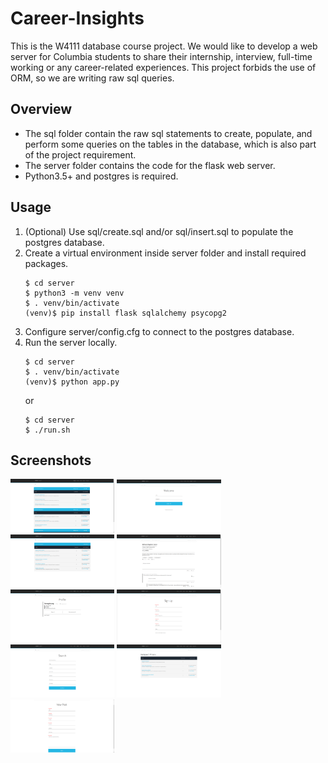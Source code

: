 # Career-Insights
This is the W4111 database course project. We would like to develop a web server for Columbia students to share their internship, interview, full-time working or any career-related experiences. This project forbids the use of ORM, so we are writing raw sql queries.
## Overview
* The sql folder contain the raw sql statements to create, populate, and perform some queries on the tables in the database, which is also part of the project requirement.
* The server folder contains the code for the flask web server.
* Python3.5+ and postgres is required.
## Usage
1. (Optional) Use sql/create.sql and/or sql/insert.sql to populate the postgres database.
2. Create a virtual environment inside server folder and install required packages.
    ```
    $ cd server
    $ python3 -m venv venv
    $ . venv/bin/activate
    (venv)$ pip install flask sqlalchemy psycopg2
    ```
3. Configure server/config.cfg to connect to the postgres database.
4. Run the server locally.
    ```
    $ cd server
    $ . venv/bin/activate
    (venv)$ python app.py
    ```
    or
    ```
    $ cd server
    $ ./run.sh
    ```
## Screenshots
<div float="left">
  <img src="https://github.com/Terry1004/Career-Insights/blob/master/screenshots/flask-screenshot1.png?raw=true" width="33%"/>
  <img src="https://github.com/Terry1004/Career-Insights/blob/master/screenshots/flask-screenshot2.png?raw=true" width="33%"/>
  <img src="https://github.com/Terry1004/Career-Insights/blob/master/screenshots/flask-screenshot3.png?raw=true" width="33%"/>
  <img src="https://github.com/Terry1004/Career-Insights/blob/master/screenshots/flask-screenshot4.png?raw=true" width="33%"/>
  <img src="https://github.com/Terry1004/Career-Insights/blob/master/screenshots/flask-screenshot5.png?raw=true" width="33%"/>
  <img src="https://github.com/Terry1004/Career-Insights/blob/master/screenshots/flask-screenshot6.png?raw=true" width="33%"/>
  <img src="https://github.com/Terry1004/Career-Insights/blob/master/screenshots/flask-screenshot7.png?raw=true" width="33%"/>
  <img src="https://github.com/Terry1004/Career-Insights/blob/master/screenshots/flask-screenshot8.png?raw=true" width="33%"/>
  <img src="https://github.com/Terry1004/Career-Insights/blob/master/screenshots/flask-screenshot9.png?raw=true" width="33%"/>
</div>
